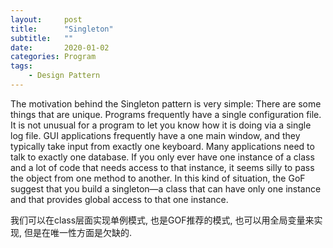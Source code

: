 ```yaml
---
layout:     post
title:      "Singleton"
subtitle:   ""
date:       2020-01-02
categories: Program
tags:
    - Design Pattern
---
```


The motivation behind the Singleton pattern is very simple: There are some things that are unique. Programs frequently have a single configuration file. It is not unusual for a program to let you know how it is doing via a single log file. GUI applications frequently have a one main window, and they typically take input from exactly one keyboard. Many applications need to talk to exactly one database. If you only ever have one instance of a class and a lot of code that needs access to that instance, it seems silly to pass the object from one method to another. In this kind of situation, the GoF suggest that you build a singleton—a class that can have only one instance and that provides global access to that one instance.

我们可以在class层面实现单例模式, 也是GOF推荐的模式, 也可以用全局变量来实现, 但是在唯一性方面是欠缺的.
